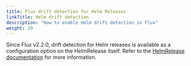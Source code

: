 ```yaml
---
title: Flux drift detection for Helm Releases
linkTitle: Helm drift detection
description: "How to enable Helm drift detection in Flux"
weight: 20
---
```


Since Flux v2.2.0, drift detection for Helm releases is available as a
configuration option on the HelmRelease itself. Refer to the [HelmRelease
documentation](/flux/components/helm/helmreleases/#drift-detection) for more
information.
